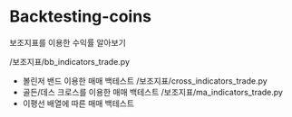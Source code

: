 # Backtesting-coins
보조지표를 이용한 수익률 알아보기

/보조지표/bb_indicators_trade.py
 - 볼린저 밴드 이용한 매매 백테스트
/보조지표/cross_indicators_trade.py
 - 골든/데스 크로스를 이용한 매매 백테스트
/보조지표/ma_indicators_trade.py
 - 이평선 배열에 따른 매매 백테스트


